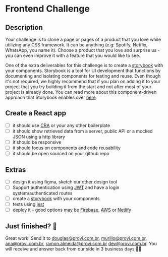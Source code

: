 # Frontend Challenge

## Description

Your challenge is to clone a page or pages of a product that you love while utilizing any CSS framework.
It can be anything (e.g: Spotify, Netflix, WhatsApp, you name it). Choose a product that you love and surprise us -
you can even improve it with a feature that you would like to see.

One of the extra deliverables for this challenge is to create a [storybook] with your components. Storybook is a tool for UI development that functions by documenting and isolating components for testing and reuse. Even though it's not required, we highly recommend that if you plan on adding it to your project that you try building it from the start and not after most of your project is already done. You can read more about this component-driven approach that Storybook enables over [here].

## Create a React app

- [ ] it should use [CRA] or your any other boilerplate
- [ ] it should show retrieved data from a server, public API or a mocked JSON using a http library
- [ ] it should be responsive
- [ ] it should focus on components and code reusability
- [ ] it should be open sourced on your github repo

## Extras

- [ ] design it using figma, sketch our other design tool
- [ ] Support authentication using [JWT] and have a login system/authenticated routes
- [ ] create a [storybook] with your components
- [ ] tests using [jest]
- [ ] deploy it - good options may be [Firebase], [AWS] or [Netlify]

## Just finished? 💯

Great work! Send it to [douglas@provi.com.br], [murillo@provi.com.br], [ana@provi.com.br], [ramon.almeida@provi.com.br] [dev@provi.com.br]. You will receive and answer back from our side in 3 business days 🏃🏃

[storybook]: https://github.com/storybooks/storybook
[jest]: https://jestjs.io/
[firebase]: https://firebase.google.com/docs/hosting
[aws]: https://aws.amazon.com/
[netlify]: https://www.netlify.com/
[cra]: https://github.com/facebook/create-react-app
[jwt]: https://jwt.io/
[here]: https://www.componentdriven.org/
[murillo@provi.com.br]: mailto:murillo@provi.com.br
[douglas@provi.com.br]: mailto:douglas@provi.com.br
[dev@provi.com.br]: mailto:dev@provi.com.br
[ana@provi.com.br]: mailto:ana@provi.com.br
[ramon.almeida@provi.com.br]: mailto:ramon.almeida@provi.com.br
